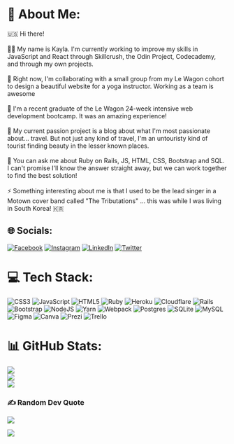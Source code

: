 # 💫 About Me:
🇺🇸 Hi there!<br><br>👩‍💻 My name is Kayla. I'm currently working to improve my skills in JavaScript and React through Skillcrush, the Odin Project, Codecademy, and through my own projects.<br><br>💪 Right now, I'm collaborating with a small group from my Le Wagon cohort to design a beautiful website for a yoga instructor. Working as a team is awesome <br><br>🫶 I'm a recent graduate of the Le Wagon 24-week intensive web development bootcamp. It was an amazing experience!<br><br>🌱 My current passion project is a blog about what I'm most passionate about... travel. But not just any kind of travel, I'm an untouristy kind of tourist finding beauty in the lesser known places.<br><br>🙋 You can ask me about Ruby on Rails, JS, HTML, CSS, Bootstrap and SQL. I can't promise I'll know the answer straight away, but we can work together to find the best solution!<br><br>⚡ Something interesting about me is that I used to be the lead singer in a Motown cover band called "The Tributations" ... this was while I was living in South Korea! 🇰🇷


## 🌐 Socials:
[![Facebook](https://img.shields.io/badge/Facebook-%231877F2.svg?logo=Facebook&logoColor=white)](https://facebook.com/kckenney1) [![Instagram](https://img.shields.io/badge/Instagram-%23E4405F.svg?logo=Instagram&logoColor=white)](https://instagram.com/#kaylachristinekenney) [![LinkedIn](https://img.shields.io/badge/LinkedIn-%230077B5.svg?logo=linkedin&logoColor=white)](https://www.linkedin.com/in/teachertotechie/) [![Twitter](https://img.shields.io/badge/Twitter-%231DA1F2.svg?logo=Twitter&logoColor=white)](https://twitter.com/kk_web_dev)

# 💻 Tech Stack:
![CSS3](https://img.shields.io/badge/css3-%231572B6.svg?style=plastic&logo=css3&logoColor=white) ![JavaScript](https://img.shields.io/badge/javascript-%23323330.svg?style=plastic&logo=javascript&logoColor=%23F7DF1E) ![HTML5](https://img.shields.io/badge/html5-%23E34F26.svg?style=plastic&logo=html5&logoColor=white) ![Ruby](https://img.shields.io/badge/ruby-%23CC342D.svg?style=plastic&logo=ruby&logoColor=white) ![Heroku](https://img.shields.io/badge/heroku-%23430098.svg?style=plastic&logo=heroku&logoColor=white) ![Cloudflare](https://img.shields.io/badge/Cloudflare-F38020?style=plastic&logo=Cloudflare&logoColor=white) ![Rails](https://img.shields.io/badge/rails-%23CC0000.svg?style=plastic&logo=ruby-on-rails&logoColor=white) ![Bootstrap](https://img.shields.io/badge/bootstrap-%23563D7C.svg?style=plastic&logo=bootstrap&logoColor=white) ![NodeJS](https://img.shields.io/badge/node.js-6DA55F?style=plastic&logo=node.js&logoColor=white) ![Yarn](https://img.shields.io/badge/yarn-%232C8EBB.svg?style=plastic&logo=yarn&logoColor=white) ![Webpack](https://img.shields.io/badge/webpack-%238DD6F9.svg?style=plastic&logo=webpack&logoColor=black) ![Postgres](https://img.shields.io/badge/postgres-%23316192.svg?style=plastic&logo=postgresql&logoColor=white) ![SQLite](https://img.shields.io/badge/sqlite-%2307405e.svg?style=plastic&logo=sqlite&logoColor=white) ![MySQL](https://img.shields.io/badge/mysql-%2300f.svg?style=plastic&logo=mysql&logoColor=white) 	![Figma](https://img.shields.io/badge/figma-%23F24E1E.svg?style=plastic&logo=figma&logoColor=white) ![Canva](https://img.shields.io/badge/Canva-%2300C4CC.svg?style=plastic&logo=Canva&logoColor=white) ![Prezi](https://img.shields.io/badge/Prezi-%23000000.svg?style=plastic&logo=Prezi&logoColor=white) ![Trello](https://img.shields.io/badge/Trello-%23026AA7.svg?style=plastic&logo=Trello&logoColor=white)
# 📊 GitHub Stats:
![](https://github-readme-stats.vercel.app/api?username=k-kenney&theme=radical&hide_border=false&include_all_commits=false&count_private=false)<br/>
![](https://github-readme-streak-stats.herokuapp.com/?user=k-kenney&theme=radical&hide_border=false)<br/>
![](https://github-readme-stats.vercel.app/api/top-langs/?username=k-kenney&theme=radical&hide_border=false&include_all_commits=false&count_private=false&layout=compact)

<!-- ## 🏆 GitHub Trophies
![](https://github-profile-trophy.vercel.app/?username=k-kenney&theme=radical&no-frame=false&no-bg=true&margin-w=4) -->

### ✍️ Random Dev Quote
![](https://quotes-github-readme.vercel.app/api?type=horizontal&theme=radical)

[![](https://visitcount.itsvg.in/api?id=k-kenney&icon=2&color=12)](https://visitcount.itsvg.in)

<!-- Proudly created with GPRM ( https://gprm.itsvg.in ) -->
